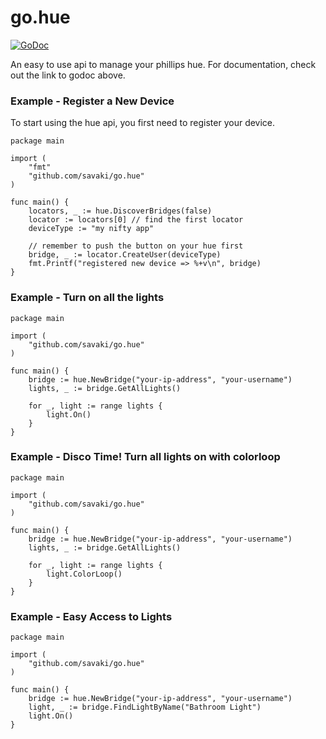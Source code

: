 go.hue
======

[![GoDoc](http://godoc.org/github.com/savaki/go.hue?status.png)](http://godoc.org/github.com/savaki/go.hue)

An easy to use api to manage your phillips hue.  For documentation, check out the link to godoc above.

### Example - Register a New Device

To start using the hue api, you first need to register your device.

```
package main

import (
	"fmt"
	"github.com/savaki/go.hue"
)

func main() {
	locators, _ := hue.DiscoverBridges(false)
	locator := locators[0] // find the first locator
	deviceType := "my nifty app"

	// remember to push the button on your hue first
	bridge, _ := locator.CreateUser(deviceType)
	fmt.Printf("registered new device => %+v\n", bridge)
}
```

### Example - Turn on all the lights

```
package main

import (
	"github.com/savaki/go.hue"
)

func main() {
	bridge := hue.NewBridge("your-ip-address", "your-username")
	lights, _ := bridge.GetAllLights()

	for _, light := range lights {
		light.On()
	}
}

```

### Example - Disco Time!  Turn all lights on with colorloop

```
package main

import (
	"github.com/savaki/go.hue"
)

func main() {
	bridge := hue.NewBridge("your-ip-address", "your-username")
	lights, _ := bridge.GetAllLights()

	for _, light := range lights {
		light.ColorLoop()
	}
}

```

### Example - Easy Access to Lights

```
package main

import (
	"github.com/savaki/go.hue"
)

func main() {
	bridge := hue.NewBridge("your-ip-address", "your-username")
	light, _ := bridge.FindLightByName("Bathroom Light")
	light.On()
}

```

